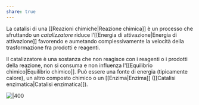 ```yaml
---
share: true
---
```

La catalisi di una [[Reazioni chimiche|Reazione chimica]] è un processo che sfruttando un *catalizzatore* riduce l’[[Energia di attivazione|Energia di attivazione]] favorendo e aumetando complessivamente la velocità della trasformazione fra prodotti e reagenti.

Il catalizzatore è una sostanza che non reagisce con i reagenti o i prodotti della reazione, non si consuma e non influenza l'[[Equilibrio chimico|Equilibrio chimico]].
Può essere una fonte di energia (tipicamente calore), un altro composto chimico o un [[Enzima|Enzima]] ([[Catalisi enzimatica|Catalisi enzimatica]]).

![|400](d3d3c867a838f0b196ce4d7bc52019cd_MD5%201.png)